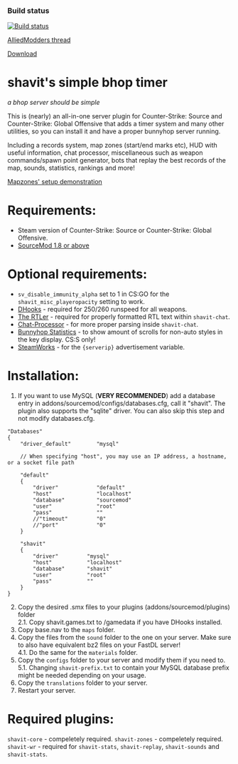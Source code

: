 ### Build status
[![Build status](https://travis-ci.org/shavitush/bhoptimer.svg?branch=master)](https://travis-ci.org/shavitush/bhoptimer)

[AlliedModders thread](https://forums.alliedmods.net/showthread.php?t=265456)

[Download](https://github.com/shavitush/bhoptimer/releases)

# shavit's simple bhop timer
*a bhop server should be simple*

This is (nearly) an all-in-one server plugin for Counter-Strike: Source and Counter-Strike: Global Offensive that adds a timer system and many other utilities, so you can install it and have a proper bunnyhop server running.

Including a records system, map zones (start/end marks etc), HUD with useful information, chat processor, miscellaneous such as weapon commands/spawn point generator, bots that replay the best records of the map, sounds, statistics, rankings and more!

[Mapzones' setup demonstration](https://www.youtube.com/watch?v=oPKso2hoLw0)

# Requirements:
* Steam version of Counter-Strike: Source or Counter-Strike: Global Offensive.
* [SourceMod 1.8 or above](http://www.sourcemod.net/downloads.php)

# Optional requirements:
* `sv_disable_immunity_alpha` set to 1 in CS:GO for the `shavit_misc_playeropacity` setting to work.
* [DHooks](http://users.alliedmods.net/~drifter/builds/dhooks/2.0/) - required for 250/260 runspeed for all weapons.
* [The RTLer](https://forums.alliedmods.net/showthread.php?p=1649882) - required for properly formatted RTL text within `shavit-chat`.
* [Chat-Processor](https://forums.alliedmods.net/showthread.php?t=286913) - for more proper parsing inside `shavit-chat`.
* [Bunnyhop Statistics](https://forums.alliedmods.net/showthread.php?t=286135) - to show amount of scrolls for non-auto styles in the key display. CS:S only!
* [SteamWorks](https://forums.alliedmods.net/showthread.php?t=229556) - for the `{serverip}` advertisement variable.

#  Installation:
1. If you want to use MySQL (**VERY RECOMMENDED**) add a database entry in addons/sourcemod/configs/databases.cfg, call it "shavit". The plugin also supports the "sqlite" driver. You can also skip this step and not modify databases.cfg.
```
"Databases"
{
	"driver_default"		"mysql"

	// When specifying "host", you may use an IP address, a hostname, or a socket file path

	"default"
	{
		"driver"			"default"
		"host"				"localhost"
		"database"			"sourcemod"
		"user"				"root"
		"pass"				""
		//"timeout"			"0"
		//"port"			"0"
	}

	"shavit"
	{
		"driver"         "mysql"
		"host"           "localhost"
		"database"       "shavit"
		"user"           "root"
		"pass"           ""
	}
}
```
2. Copy the desired .smx files to your plugins (addons/sourcemod/plugins) folder  
2.1. Copy shavit.games.txt to /gamedata if you have DHooks installed.
3. Copy base.nav to the `maps` folder.
4. Copy the files from the `sound` folder to the one on your server. Make sure to also have equivalent bz2 files on your FastDL server!  
4.1. Do the same for the `materials` folder.
5. Copy the `configs` folder to your server and modify them if you need to.  
5.1. Changing `shavit-prefix.txt` to contain your MySQL database prefix might be needed depending on your usage.
6. Copy the `translations` folder to your server.  
7. Restart your server.

# Required plugins:
`shavit-core` - compeletely required.
`shavit-zones` - compeletely required.
`shavit-wr` - required for `shavit-stats`, `shavit-replay`, `shavit-sounds` and `shavit-stats`.